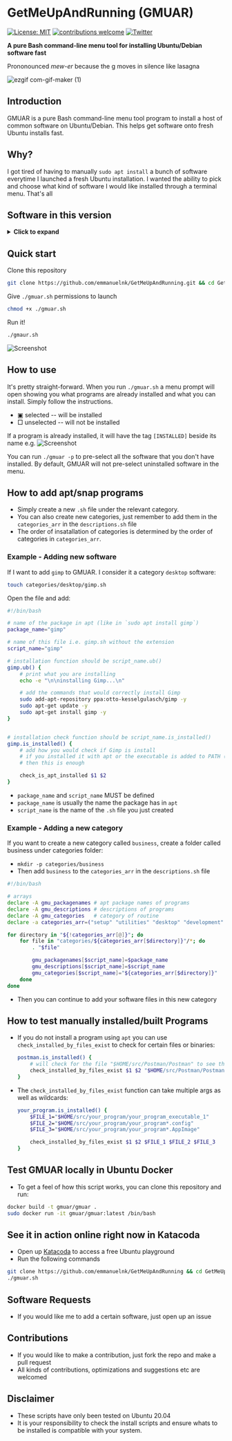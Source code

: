 # GetMeUpAndRunning (GMUAR) 
[![License: MIT](https://img.shields.io/badge/License-MIT-yellow.svg)](https://opensource.org/licenses/MIT)
[![contributions welcome](https://img.shields.io/badge/contributions-welcome-brightgreen.svg?style=flat)](https://github.com/dwyl/esta/issues)
[![Twitter](https://img.shields.io/twitter/follow/emmanuel_n_k?style=social)](https://twitter.com/emmanuel_n_k) 

**A pure Bash command-line menu tool for installing Ubuntu/Debian software fast** 

Prononounced _mew-er_ because the g moves in silence like lasagna

![ezgif com-gif-maker (1)](https://user-images.githubusercontent.com/19330930/111744577-68516900-88c6-11eb-9c75-641acff9bef3.gif)
## Introduction

GMUAR is a pure Bash command-line menu tool program to install a host of common software on Ubuntu/Debian. 
This helps get software onto fresh Ubuntu installs fast.

## Why?
I got tired of having to manually `sudo apt install` a bunch of software everytime I launched a fresh Ubuntu installation. I wanted the ability to pick and choose what kind of software I would like installed through a terminal menu. That's all

## Software in this version
<details>
  <summary><b>Click to expand</b></summary>
    
    ```bash
    ├── customization
    │   └── zsh.sh
    ├── desktop
    │   ├── atom.sh
    │   ├── chrome.sh
    │   ├── qbittorrent.sh
    │   ├── slack.sh
    │   ├── spotify.sh
    │   ├── sublime.sh
    │   ├── vlc.sh
    │   └── wavebox.sh
    ├── development
    │   ├── anaconda.sh
    │   ├── awscli.sh
    │   ├── dvm.sh
    │   ├── genymotion.sh
    │   ├── go.sh
    │   ├── gvm.sh
    │   ├── heroku.sh
    │   ├── node_n.sh
    │   ├── pgadmin4.sh
    │   ├── postman.sh
    │   ├── rvm.sh
    │   ├── vscode.sh
    │   ├── workbench.sh
    │   └── yarn.sh
    ├── setup
    │   ├── cmake.sh
    │   ├── curl.sh
    │   ├── git.sh
    │   ├── make.sh
    │   └── pip3.sh
    └── utilities
        ├── docker.sh
        ├── fuck.sh
        ├── htop.sh
        ├── mlocate.sh
        ├── nettools.sh
        └── qv2ray.sh
    ```
</details>

## Quick start
Clone this repository
```bash
git clone https://github.com/emmanuelnk/GetMeUpAndRunning.git && cd GetMeUpAndRunning
```

Give `./gmuar.sh` permissions to launch
```bash
chmod +x ./gmuar.sh
```

Run it!
```bash
./gmaur.sh
```

![Screenshot](https://user-images.githubusercontent.com/19330930/111746696-57562700-88c9-11eb-9fcb-1238d1749c3a.png)

## How to use
It's pretty straight-forward. When you run `./gmuar.sh` a menu prompt will open showing you what programs are already installed and what you can install.
Simply follow the instructions.

- ▣ selected -- will be installed
- □ unselected -- will not be installed

If a program is already installed, it will have the tag `[INSTALLED]` beside its name e.g.
![Screenshot](https://user-images.githubusercontent.com/19330930/111747020-c2076280-88c9-11eb-985c-01a409c8d6e8.png)

You can run `./gmuar -p` to pre-select all the software that you don't have installed. By default, GMUAR will not pre-select uninstalled software in the menu.



## How to add apt/snap programs
- Simply create a new `.sh` file under the relevant category. 
- You can also create new categories, just remember to add them in the `categories_arr` in the `descriptions.sh` file
- The order of insatallation of categories is determined by the order of categories in `categories_arr`.

### Example - Adding new software
If I want to add `gimp` to GMUAR. I consider it a category `desktop` software:
```bash
touch categories/desktop/gimp.sh    
```

Open the file and add:
```bash
#!/bin/bash

# name of the package in apt (like in `sudo apt install gimp`)
package_name="gimp"

# name of this file i.e. gimp.sh without the extension
script_name="gimp"

# installation function should be script_name.ub()
gimp.ub() {  
    # print what you are installing
    echo -e "\n\ninstalling Gimp...\n"

    # add the commands that would correctly install Gimp
    sudo add-apt-repository ppa:otto-kesselgulasch/gimp -y
    sudo apt-get update -y
    sudo apt-get install gimp -y
}


# installation check function should be script_name.is_installed()
gimp.is_installed() {
    # add how you would check if Gimp is install
    # if you installed it with apt or the executable is added to PATH (e.g. snap packages)
    # then this is enough

    check_is_apt_installed $1 $2
}
```
- `package_name` and `script_name` MUST be defined
- `package_name` is usually the name the package has in `apt`
- `script_name` is the name of the `.sh` file you just created


### Example - Adding a new category
If you want to create a new category called `business`, create a folder called business under categories folder:
- `mkdir -p categories/business`
- Then add `business` to the `categories_arr` in the `descriptions.sh` file
```bash
#!/bin/bash

# arrays
declare -A gmu_packagenames # apt package names of programs
declare -A gmu_descriptions # descriptions of programs
declare -A gmu_categories   # category of routine
declare -a categories_arr=("setup" "utilities" "desktop" "development" "customization" "business")

for directory in "${!categories_arr[@]}"; do 
    for file in "categories/${categories_arr[$directory]}"/*; do
        . "$file"

        gmu_packagenames[$script_name]=$package_name  
        gmu_descriptions[$script_name]=$script_name 
        gmu_categories[$script_name]="${categories_arr[$directory]}"
    done
done
```
- Then you can continue to add your software files in this new category

## How to test manually installed/built Programs
- If you do not install a program using `apt` you can use `check_installed_by_files_exist` to check for certain files or binaries:
    ```bash
    postman.is_installed() {
        # will check for the file "$HOME/src/Postman/Postman" to see that Postman exists
        check_installed_by_files_exist $1 $2 "$HOME/src/Postman/Postman"
    }
    ```
- The `check_installed_by_files_exist` function can take multiple args as well as wildcards:
    ```bash
    your_program.is_installed() {
        $FILE_1="$HOME/src/your_program/your_program_executable_1"
        $FILE_2="$HOME/src/your_program/your_program*.config"
        $FILE_3="$HOME/src/your_program/your_program*.AppImage"

        check_installed_by_files_exist $1 $2 $FILE_1 $FILE_2 $FILE_3
    }
    ```

## Test GMUAR locally in Ubuntu Docker
- To get a feel of how this script works, you can clone this repository and run:
```bash
docker build -t gmuar/gmuar .
sudo docker run -it gmuar/gmuar:latest /bin/bash
```

## See it in action online right now in Katacoda
- Open up [Katacoda](https://www.katacoda.com/courses/ubuntu/playground) to access a free Ubuntu playground
- Run the following commands
```bash
git clone https://github.com/emmanuelnk/GetMeUpAndRunning && cd GetMeUpAndRunning
./gmuar.sh
```
## Software Requests
- If you would like me to add a certain software, just open up an issue

## Contributions
- If you would like to make a contribution, just fork the repo and make a pull request
- All kinds of contributions, optimizations and suggestions etc are welcomed

## Disclaimer
- These scripts have only been tested on Ubuntu 20.04
- It is your responsibility to check the install scripts and ensure whats to be installed is compatible with your system.

